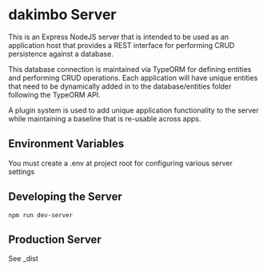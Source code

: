 # dakimbo Server
This is an Express NodeJS server that is intended to be used as an application host that provides a REST interface for performing CRUD persistence against a database. 

This database connection is maintained via TypeORM for defining entities and performing CRUD operations. Each application will have unique entities that need to be dynamically added in to the database/entities folder following the TypeORM API.

A plugin system is used to add unique application functionality to the server while maintaining a baseline that is re-usable across apps.

## Environment Variables
You must create a .env at project root for configuring various server settings

## Developing the Server
```npm run dev-server```

## Production Server
See _dist
